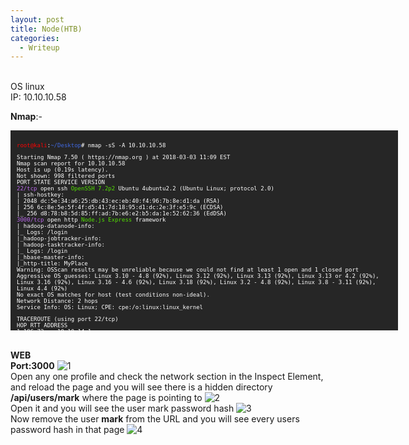 ```yaml
---
layout: post
title: Node(HTB)
categories:
  - Writeup
---
```


<br>OS linux
<br>IP: 10.10.10.58


**Nmap**:-
<font size="1">
<div style="height:300px;width:600px;overflow:auto;background-color:#262626;color:White;scrollbar-base-color:gold;font-family:monospace;padding:10px;">

<p><font color="red">root@kali</font>:<font color="RoyalBlue">~/Desktop</font># nmap -sS -A 10.10.10.58</p>

<p>Starting Nmap 7.50 ( https://nmap.org ) at 2018-03-03 11:09 EST
<br>Nmap scan report for 10.10.10.58
<br>Host is up (0.19s latency).
<br>Not shown: 998 filtered ports
<br>PORT     STATE SERVICE VERSION
<br><font color="BB69EC">22/tcp</font>   open  ssh     <font color="53E100">OpenSSH 7.2p2</font> Ubuntu 4ubuntu2.2 (Ubuntu Linux; protocol 2.0)
<br>| ssh-hostkey: 
<br>|   2048 dc:5e:34:a6:25:db:43:ec:eb:40:f4:96:7b:8e:d1:da (RSA)
<br>|   256 6c:8e:5e:5f:4f:d5:41:7d:18:95:d1:dc:2e:3f:e5:9c (ECDSA)
<br>|_  256 d8:78:b8:5d:85:ff:ad:7b:e6:e2:b5:da:1e:52:62:36 (EdDSA)
<br><font color="BB69EC">3000/tcp</font> open  http    <font color="53E100">Node.js Express</font> framework
<br>| hadoop-datanode-info: 
<br>|_  Logs: /login
<br>|_hadoop-jobtracker-info: 
<br>| hadoop-tasktracker-info: 
<br>|_  Logs: /login
<br>|_hbase-master-info: 
<br>|_http-title: MyPlace
<br>Warning: OSScan results may be unreliable because we could not find at least 1 open and 1 closed port
<br>Aggressive OS guesses: Linux 3.10 - 4.8 (92%), Linux 3.12 (92%), Linux 3.13 (92%), Linux 3.13 or 4.2 (92%), Linux 3.16 (92%), Linux 3.16 - 4.6 (92%), Linux 3.18 (92%), Linux 3.2 - 4.8 (92%), Linux 3.8 - 3.11 (92%), Linux 4.4 (92%)
<br>No exact OS matches for host (test conditions non-ideal).
<br>Network Distance: 2 hops
<br>Service Info: OS: Linux; CPE: cpe:/o:linux:linux_kernel</p>

<p>TRACEROUTE (using port 22/tcp)
<br>HOP RTT       ADDRESS
<br>1   196.72 ms 10.10.14.1
<br>2   196.85 ms 10.10.10.58</p>

<p>OS and Service detection performed. Please report any incorrect results at https://nmap.org/submit/ .
<br>Nmap done: 1 IP address (1 host up) scanned in 48.94 seconds
<br><font color="red">root@kali</font>:<font color="RoyalBlue">~/Desktop</font>#</p>

</div>
</font>

<br>**WEB**
<br>**Port:3000**
![1](https://teckk2.github.io/assets/images/node/1.png)
<br>Open any one profile and check the network section in the Inspect Element, and reload the page and you will see there is a hidden directory **/api/users/mark** where the page is pointing to
![2](https://teckk2.github.io/assets/images/node/2.png)
<br>Open it and you will see the user mark password hash
![3](https://teckk2.github.io/assets/images/node/3.png)
<br>Now remove the user **mark** from the URL and you will see every users password hash in that page
![4](https://teckk2.github.io/assets/images/node/4.png)











